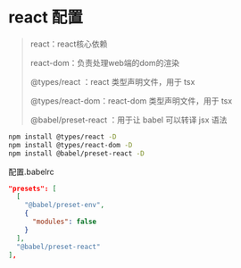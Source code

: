# react 配置

> react：react核心依赖
>
> react-dom：负责处理web端的dom的渲染
>
> @types/react ：react 类型声明文件，用于 tsx
>
> @types/react-dom：react-dom 类型声明文件，用于 tsx
>
> @babel/preset-react ：用于让 babel 可以转译 jsx 语法

```sh
npm install @types/react -D
npm install @types/react-dom -D
npm install @babel/preset-react -D
```

配置.babelrc

```json
"presets": [
  [
    "@babel/preset-env",
    {
      "modules": false
    }
  ],
  "@babel/preset-react"
],
```

